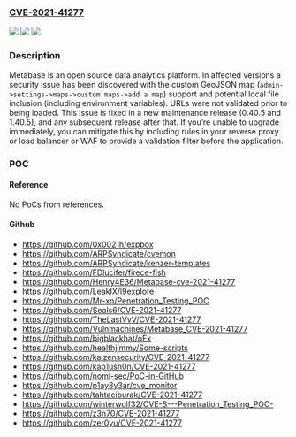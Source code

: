 ### [CVE-2021-41277](https://cve.mitre.org/cgi-bin/cvename.cgi?name=CVE-2021-41277)
![](https://img.shields.io/static/v1?label=Product&message=metabase&color=blue)
![](https://img.shields.io/static/v1?label=Version&message=n%2Fa&color=blue)
![](https://img.shields.io/static/v1?label=Vulnerability&message=CWE-200%3A%20Exposure%20of%20Sensitive%20Information%20to%20an%20Unauthorized%20Actor&color=brighgreen)

### Description

Metabase is an open source data analytics platform. In affected versions a security issue has been discovered with the custom GeoJSON map (`admin->settings->maps->custom maps->add a map`) support and potential local file inclusion (including environment variables). URLs were not validated prior to being loaded. This issue is fixed in a new maintenance release (0.40.5 and 1.40.5), and any subsequent release after that. If you’re unable to upgrade immediately, you can mitigate this by including rules in your reverse proxy or load balancer or WAF to provide a validation filter before the application.

### POC

#### Reference
No PoCs from references.

#### Github
- https://github.com/0x0021h/expbox
- https://github.com/ARPSyndicate/cvemon
- https://github.com/ARPSyndicate/kenzer-templates
- https://github.com/FDlucifer/firece-fish
- https://github.com/Henry4E36/Metabase-cve-2021-41277
- https://github.com/LeakIX/l9explore
- https://github.com/Mr-xn/Penetration_Testing_POC
- https://github.com/Seals6/CVE-2021-41277
- https://github.com/TheLastVvV/CVE-2021-41277
- https://github.com/Vulnmachines/Metabase_CVE-2021-41277
- https://github.com/bigblackhat/oFx
- https://github.com/healthjimmy/Some-scripts
- https://github.com/kaizensecurity/CVE-2021-41277
- https://github.com/kap1ush0n/CVE-2021-41277
- https://github.com/nomi-sec/PoC-in-GitHub
- https://github.com/p1ay8y3ar/cve_monitor
- https://github.com/tahtaciburak/CVE-2021-41277
- https://github.com/winterwolf32/CVE-S---Penetration_Testing_POC-
- https://github.com/z3n70/CVE-2021-41277
- https://github.com/zer0yu/CVE-2021-41277

